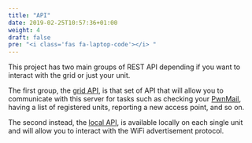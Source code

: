 ```yaml
---
title: "API"
date: 2019-02-25T10:57:36+01:00
weight: 4
draft: false
pre: "<i class='fas fa-laptop-code'></i> "
---
```


This project has two main groups of REST API depending if you want to interact with the grid or just your unit.

The first group, the [grid API](/api/grid/), is that set of API that will allow you to communicate with this server for tasks 
such as checking your [PwnMail](/usage/#pwnmail), having a list of registered units, reporting a new access point, and so on.

The second instead, the [local API](/api/local/), is available locally on each single unit and will allow you to interact with
the WiFi advertisement protocol.